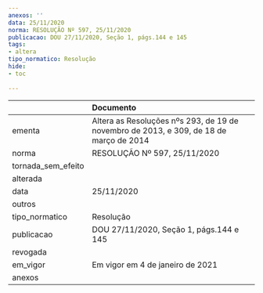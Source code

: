 ```yaml
---
anexos: ''
data: 25/11/2020
norma: RESOLUÇÃO Nº 597, 25/11/2020
publicacao: DOU 27/11/2020, Seção 1, págs.144 e 145
tags:
- altera
tipo_normatico: Resolução
hide: 
- toc 
 
---
```


|                    | Documento                                                                              |
|:-------------------|:---------------------------------------------------------------------------------------|
| ementa             | Altera as Resoluções nºs 293, de 19 de novembro de 2013, e 309, de 18 de março de 2014 |
| norma              | RESOLUÇÃO Nº 597, 25/11/2020                                                           |
| tornada_sem_efeito |                                                                                        |
| alterada           |                                                                                        |
| data               | 25/11/2020                                                                             |
| outros             |                                                                                        |
| tipo_normatico     | Resolução                                                                              |
| publicacao         | DOU 27/11/2020, Seção 1, págs.144 e 145                                                |
| revogada           |                                                                                        |
| em_vigor           | Em vigor em 4 de janeiro de 2021                                                       |
| anexos             |                                                                                        |